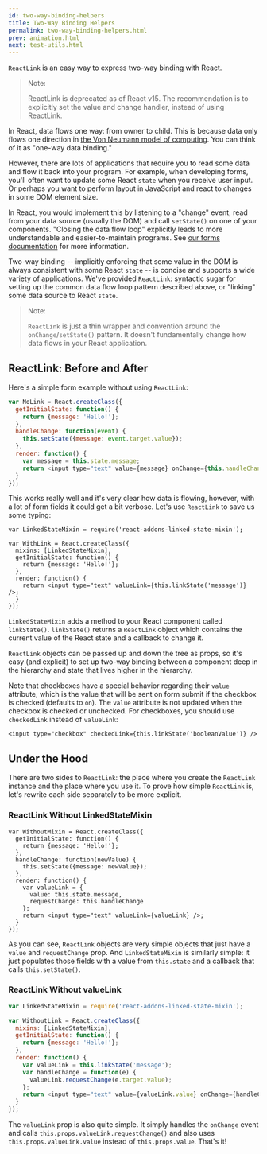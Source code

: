 ```yaml
---
id: two-way-binding-helpers
title: Two-Way Binding Helpers
permalink: two-way-binding-helpers.html
prev: animation.html
next: test-utils.html
---
```


`ReactLink` is an easy way to express two-way binding with React.

> Note:
>
> ReactLink is deprecated as of React v15. The recommendation is to explicitly set the value and change handler, instead of using ReactLink.

In React, data flows one way: from owner to child. This is because data only flows one direction in [the Von Neumann model of computing](https://en.wikipedia.org/wiki/Von_Neumann_architecture). You can think of it as "one-way data binding."

However, there are lots of applications that require you to read some data and flow it back into your program. For example, when developing forms, you'll often want to update some React `state` when you receive user input. Or perhaps you want to perform layout in JavaScript and react to changes in some DOM element size.

In React, you would implement this by listening to a "change" event, read from your data source (usually the DOM) and call `setState()` on one of your components. "Closing the data flow loop" explicitly leads to more understandable and easier-to-maintain programs. See [our forms documentation](/react/docs/forms.html) for more information.

Two-way binding -- implicitly enforcing that some value in the DOM is always consistent with some React `state` -- is concise and supports a wide variety of applications. We've provided `ReactLink`: syntactic sugar for setting up the common data flow loop pattern described above, or "linking" some data source to React `state`.

> Note:
>
> `ReactLink` is just a thin wrapper and convention around the `onChange`/`setState()` pattern. It doesn't fundamentally change how data flows in your React application.

## ReactLink: Before and After

Here's a simple form example without using `ReactLink`:

```javascript
var NoLink = React.createClass({
  getInitialState: function() {
    return {message: 'Hello!'};
  },
  handleChange: function(event) {
    this.setState({message: event.target.value});
  },
  render: function() {
    var message = this.state.message;
    return <input type="text" value={message} onChange={this.handleChange} />;
  }
});
```

This works really well and it's very clear how data is flowing, however, with a lot of form fields it could get a bit verbose. Let's use `ReactLink` to save us some typing:

```javascript{4,9}
var LinkedStateMixin = require('react-addons-linked-state-mixin');

var WithLink = React.createClass({
  mixins: [LinkedStateMixin],
  getInitialState: function() {
    return {message: 'Hello!'};
  },
  render: function() {
    return <input type="text" valueLink={this.linkState('message')} />;
  }
});
```

`LinkedStateMixin` adds a method to your React component called `linkState()`. `linkState()` returns a `ReactLink` object which contains the current value of the React state and a callback to change it.

`ReactLink` objects can be passed up and down the tree as props, so it's easy (and explicit) to set up two-way binding between a component deep in the hierarchy and state that lives higher in the hierarchy.

Note that checkboxes have a special behavior regarding their `value` attribute, which is the value that will be sent on form submit if the checkbox is checked (defaults to `on`). The `value` attribute is not updated when the checkbox is checked or unchecked. For checkboxes, you should use `checkedLink` instead of `valueLink`:
```
<input type="checkbox" checkedLink={this.linkState('booleanValue')} />
```

## Under the Hood

There are two sides to `ReactLink`: the place where you create the `ReactLink` instance and the place where you use it. To prove how simple `ReactLink` is, let's rewrite each side separately to be more explicit.

### ReactLink Without LinkedStateMixin

```javascript{5-7,9-12}
var WithoutMixin = React.createClass({
  getInitialState: function() {
    return {message: 'Hello!'};
  },
  handleChange: function(newValue) {
    this.setState({message: newValue});
  },
  render: function() {
    var valueLink = {
      value: this.state.message,
      requestChange: this.handleChange
    };
    return <input type="text" valueLink={valueLink} />;
  }
});
```

As you can see, `ReactLink` objects are very simple objects that just have a `value` and `requestChange` prop. And `LinkedStateMixin` is similarly simple: it just populates those fields with a value from `this.state` and a callback that calls `this.setState()`.

### ReactLink Without valueLink

```javascript
var LinkedStateMixin = require('react-addons-linked-state-mixin');

var WithoutLink = React.createClass({
  mixins: [LinkedStateMixin],
  getInitialState: function() {
    return {message: 'Hello!'};
  },
  render: function() {
    var valueLink = this.linkState('message');
    var handleChange = function(e) {
      valueLink.requestChange(e.target.value);
    };
    return <input type="text" value={valueLink.value} onChange={handleChange} />;
  }
});
```

The `valueLink` prop is also quite simple. It simply handles the `onChange` event and calls `this.props.valueLink.requestChange()` and also uses `this.props.valueLink.value` instead of `this.props.value`. That's it!
